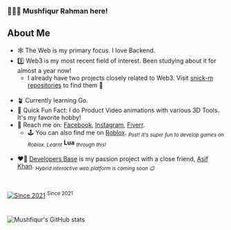 ### 🙋🏻‍♂️ Mushfiqur Rahman here!

## About Me
 - 🕸️ The Web is my primary focus. I love Backend.
 - 3️⃣ Web3 is my most recent field of interest. Been studying about it for almost a year now!
   - I already have two projects closely related to Web3. Visit [snick-m repositories](https://github.com/snick-m?tab=repositories) to find them 🤭
   <br>
 - 🪴 Currently learning Go.
   <br>
 - 🎉 Quick Fun Fact: I do Product Video animations with various 3D Tools. It's my favorite hobby!
 - 🔗 Reach me on: [Facebook](https://facebook.com/mushfiqrrm), [Instagram](https://instagram.com/mushfiqrrm), [Fiverr](https://fiverr.com/mushfiqurrmahin).
   - 🕹️ You can also find me on [Roblox](https://www.roblox.com/users/94142423/profile#!/creations). <sub>*Psst! It's super fun to develop games on Roblox. Learnt*</sub> **Lua** <sub>*through this!*</sub>
   <br>
 - ❤️‍🔥 [Developers Base](https://youtube.com/c/developersbase) is my passion project with a close friend, [Asif Khan](https://github.com/asif10388). <sub>*Hybrid interactive web platform is coming soon 😉*</sub>

<br/>

[![Since 2021](https://wakatime.com/badge/user/c4933990-64f0-4101-b362-b288582ecb57.svg)](https://wakatime.com/@c4933990-64f0-4101-b362-b288582ecb57) <sup>Since 2021</sup> 
#

![Mushfiqur's GitHub stats](https://github-readme-stats.vercel.app/api?username=snick-m&show_icons=true&theme=tokyonight)

<!--
**snick-m/snick-m** is a ✨ _special_ ✨ repository because its `README.md` (this file) appears on your GitHub profile.

Here are some ideas to get you started:

- 🔭 I’m currently working on ...
- 🌱 I’m currently learning ...
- 👯 I’m looking to collaborate on ...
- 🤔 I’m looking for help with ...
- 💬 Ask me about ...
- 📫 How to reach me: ...
- 😄 Pronouns: ...
- ⚡ Fun fact: ...
-->
